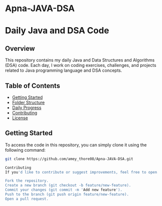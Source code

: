 # Apna-JAVA-DSA
# Daily Java and DSA Code

## Overview

This repository contains my daily Java and Data Structures and Algorithms (DSA) code. Each day, I work on coding exercises, challenges, and projects related to Java programming language and DSA concepts.

## Table of Contents

- [Getting Started](#getting-started)
- [Folder Structure](#folder-structure)
- [Daily Progress](#daily-progress)
- [Contributing](#contributing)
- [License](#license)

## Getting Started

To access the code in this repository, you can simply clone it using the following command:

```bash
git clone https://github.com/amey_thore08/Apna-JAVA-DSA.git

Contributing
If you'd like to contribute or suggest improvements, feel free to open an issue or submit a pull request. Contributions are always welcome!

Fork the repository.
Create a new branch (git checkout -b feature/new-feature).
Commit your changes (git commit -m 'Add new feature').
Push to the branch (git push origin feature/new-feature).
Open a pull request.

